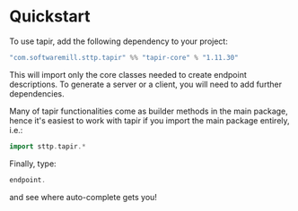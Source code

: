 # Quickstart

To use tapir, add the following dependency to your project:

```scala
"com.softwaremill.sttp.tapir" %% "tapir-core" % "1.11.30"
```

This will import only the core classes needed to create endpoint descriptions. To generate a server or a client, you
will need to add further dependencies.

Many of tapir functionalities come as builder methods in the main package, hence it's easiest to work with tapir if 
you import the main package entirely, i.e.:

```scala
import sttp.tapir.*
```

Finally, type:

```scala
endpoint.
```

and see where auto-complete gets you!

